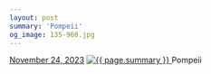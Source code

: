 ```yaml
---
layout: post
summary: 'Pompeii'
og_image: 135-960.jpg
---
```


<p>
  <time>
    <a href="/135">November 24, 2023</a>
  </time>
  <a href="/135">
    <img src="{{ site.assets_url }}/135-480.jpg" srcset="{{ site.assets_url }}/135-240.jpg 240w, {{ site.assets_url }}/135-480.jpg 480w, {{ site.assets_url }}/135-720.jpg 720w, {{ site.assets_url }}/135-960.jpg 960w" sizes="(min-width: 700px) 50vw, calc(100vw - 2rem)" alt="{{ page.summary }}" />
  </a>
  <span>Pompeii</span>
</p>
